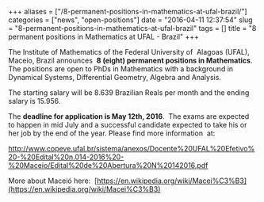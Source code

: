 +++
aliases = ["/8-permanent-positions-in-mathematics-at-ufal-brazil/"]
categories = ["news", "open-positions"]
date = "2016-04-11 12:37:54"
slug = "8-permanent-positions-in-mathematics-at-ufal-brazil"
tags = []
title = "8 permanent positions in Mathematics at UFAL - Brazil"
+++

The Institute of Mathematics of the Federal University of  Alagoas
(UFAL), Maceio, Brazil announces  **8 (eight) permanent positions in
Mathematics**.  The positions are open to PhDs in Mathematics with a
background in Dynamical Systems, Differential Geometry, Algebra and
Analysis.

The starting salary will be 8.639 Brazilian Reals per month and the
ending salary is 15.956.

The **deadline for application is May 12th, 2016**. 
The exams are expected  to happen in mid July and a successful candidate
expected to take his or her job by the end of the year. Please find more
information  at:

<http://www.copeve.ufal.br/sistema/anexos/Docente%20UFAL%20Efetivo%20-%20Edital%20n.014-2016%20-%20Maceio/Edital%20de%20Abertura%20N%20142016.pdf>

More about Maceió here:  [https://en.wikipedia.org/wiki/Macei%C3%B3](https://en.wikipedia.org/wiki/Macei%C3%B3)


